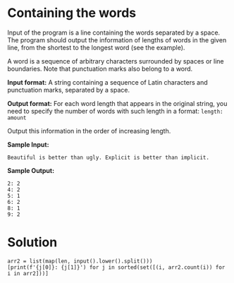 # Containing the words

Input of the program is a line containing the words separated by a space. The program should output the information of
lengths of words in the given line, from the shortest to the longest word (see the example).

A word is a sequence of arbitrary characters surrounded by spaces or line boundaries. Note that punctuation marks also
belong to a word.

**Input format:**
A string containing a sequence of Latin characters and punctuation marks, separated by a space.

**Output format:**
For each word length that appears in the original string, you need to specify the number of words with such length in a
format:
`length: amount`

Output this information in the order of increasing length.

**Sample Input:**

```
Beautiful is better than ugly. Explicit is better than implicit.
```

**Sample Output:**

```
2: 2
4: 2
5: 1
6: 2
8: 1
9: 2
```

# Solution

```
arr2 = list(map(len, input().lower().split()))
[print(f'{j[0]}: {j[1]}') for j in sorted(set([(i, arr2.count(i)) for i in arr2]))]
```